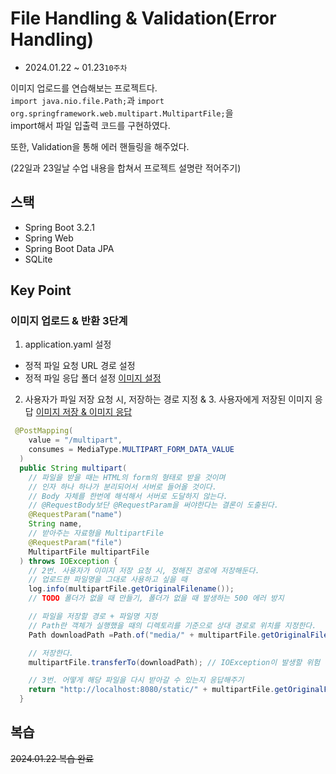 # File Handling & Validation(Error Handling)

- 2024.01.22 ~ 01.23`10주차`

이미지 업로드를 연습해보는 프로젝트다.  
`import java.nio.file.Path;`과 `import org.springframework.web.multipart.MultipartFile;`을  
import해서 파일 입출력 코드를 구현하였다.

또한, Validation을 통해 에러 핸들링을 해주었다.

(22일과 23일날 수업 내용을 합쳐서 프로젝트 설명란 적어주기)

## 스택

- Spring Boot 3.2.1
- Spring Web
- Spring Boot Data JPA
- SQLite

## Key Point

### 이미지 업로드 & 반환 3단계

1. application.yaml 설정
- 정적 파일 요청 URL 경로 설정
- 정적 파일 응답 폴더 설정
[이미지 설정](/src/main/resources/application.yml)

2. 사용자가 파일 저장 요청 시, 저장하는 경로 지정 & 3. 사용자에게 저장된 이미지 응답
[이미지 저장 & 이미지 응답](/src/main/java/com/example/contents/MultipartController.java)

```java
 @PostMapping(
    value = "/multipart",
    consumes = MediaType.MULTIPART_FORM_DATA_VALUE
  )
  public String multipart(
    // 파일을 받을 때는 HTML의 form의 형태로 받을 것이며
    // 인자 하나 하나가 분리되어서 서버로 들어올 것이다.
    // Body 자체를 한번에 해석해서 서버로 도달하지 않는다.
    // @RequestBody보단 @RequestParam을 써야한다는 결론이 도출된다.
    @RequestParam("name")
    String name,
    // 받아주는 자료형을 MultipartFile
    @RequestParam("file")
    MultipartFile multipartFile
  ) throws IOException {
    // 2번. 사용자가 이미지 저장 요청 시, 정해진 경로에 저장해둔다.
    // 업로드한 파일명을 그대로 사용하고 싶을 때
    log.info(multipartFile.getOriginalFilename());
    // TODO 폴더가 없을 때 만들기, 폴더가 없을 때 발생하는 500 에러 방지

    // 파일을 저장할 경로 + 파일명 지정
    // Path란 객체가 실행했을 때의 디렉토리를 기준으로 상대 경로로 위치를 지정한다.
    Path downloadPath =Path.of("media/" + multipartFile.getOriginalFilename());

    // 저장한다.
    multipartFile.transferTo(downloadPath); // IOException이 발생할 위험 존재하므로 에러 처리가 필요하다.

    // 3번. 어떻게 해당 파일을 다시 받아갈 수 있는지 응답해주기
    return "http://localhost:8080/static/" + multipartFile.getOriginalFilename();
  }
```

## 복습
~~2024.01.22 복습 완료~~
